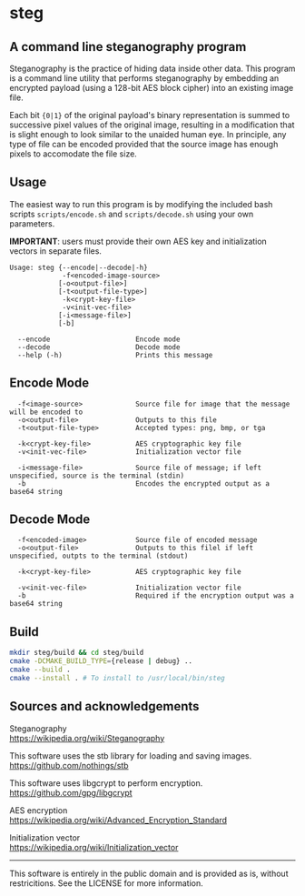 # steg
A command line steganography program
--------------------------------------------------------------------------------

Steganography is the practice of hiding data inside other data. This program is a command line utility that performs steganography by embedding an encrypted payload (using a 128-bit AES block cipher) into an existing image file.

Each bit `{0|1}` of the original payload's binary representation is summed to successive pixel values of the original image, resulting in a modification that is slight enough to look similar to the unaided human eye. In principle, any type of file can be encoded provided that the source image has enough pixels to accomodate the file size.


Usage
--------------------------------------------------------------------------------
The easiest way to run this program is by modifying the included bash scripts
`scripts/encode.sh` and `scripts/decode.sh` using your own parameters.

<strong>IMPORTANT</strong>: users must provide their own AES key and initialization vectors in
separate files.


```
Usage: steg {--encode|--decode|-h}
             -f<encoded-image-source>
            [-o<output-file>]
            [-t<output-file-type>]
             -k<crypt-key-file>
             -v<init-vec-file>
            [-i<message-file>]
            [-b]
```

```
  --encode                     Encode mode
  --decode                     Decode mode
  --help (-h)                  Prints this message
```


Encode Mode
--------------------------------------------------------------------------------
```
  -f<image-source>             Source file for image that the message will be encoded to
  -o<output-file>              Outputs to this file
  -t<output-file-type>         Accepted types: png, bmp, or tga

  -k<crypt-key-file>           AES cryptographic key file
  -v<init-vec-file>            Initialization vector file

  -i<message-file>             Source file of message; if left unspecified, source is the terminal (stdin)
  -b                           Encodes the encrypted output as a base64 string
```

Decode Mode
--------------------------------------------------------------------------------
```
  -f<encoded-image>            Source file of encoded message
  -o<output-file>              Outputs to this filel if left unspecified, outpts to the terminal (stdout)

  -k<crypt-key-file>           AES cryptographic key file

  -v<init-vec-file>            Initialization vector file
  -b                           Required if the encryption output was a base64 string
```

Build
--------------------------------------------------------------------------------
```Bash
mkdir steg/build && cd steg/build
cmake -DCMAKE_BUILD_TYPE={release | debug} ..
cmake --build .
cmake --install . # To install to /usr/local/bin/steg
```

Sources and acknowledgements
--------------------------------------------------------------------------------
Steganography\
<https://wikipedia.org/wiki/Steganography>

This software uses the stb library for loading and saving images.\
<https://github.com/nothings/stb>

This software uses libgcrypt to perform encryption.\
<https://github.com/gpg/libgcrypt>

AES encryption\
<https://wikipedia.org/wiki/Advanced_Encryption_Standard>

Initialization vector\
<https://wikipedia.org/wiki/Initialization_vector>


--------------------------------------------------------------------------------
This software is entirely in the public domain and is provided as is, without
restricitions. See the LICENSE for more information.
